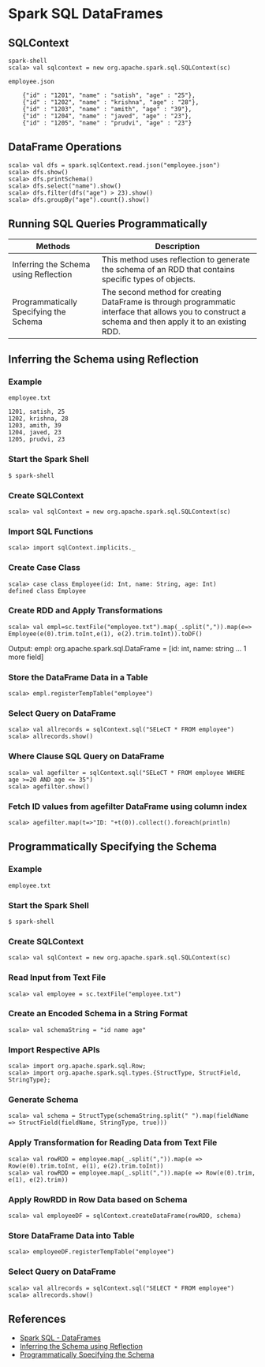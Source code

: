 # Spark SQL DataFrames

## SQLContext
```
spark-shell
scala> val sqlcontext = new org.apache.spark.sql.SQLContext(sc)
```

`employee.json`
```
	{"id" : "1201", "name" : "satish", "age" : "25"},
	{"id" : "1202", "name" : "krishna", "age" : "28"},
	{"id" : "1203", "name" : "amith", "age" : "39"},
	{"id" : "1204", "name" : "javed", "age" : "23"},
	{"id" : "1205", "name" : "prudvi", "age" : "23"}
```

## DataFrame Operations
```
scala> val dfs = spark.sqlContext.read.json("employee.json")
scala> dfs.show()
scala> dfs.printSchema()
scala> dfs.select("name").show()
scala> dfs.filter(dfs("age") > 23).show()
scala> dfs.groupBy("age").count().show()
```

## Running SQL Queries Programmatically

Methods | Description
---|----
Inferring the Schema using Reflection | This method uses reflection to generate the schema of an RDD that contains specific types of objects.
Programmatically Specifying the Schema | The second method for creating DataFrame is through programmatic interface that allows you to construct a schema and then apply it to an existing RDD.

## Inferring the Schema using Reflection
### Example
`employee.txt`
```
1201, satish, 25
1202, krishna, 28
1203, amith, 39
1204, javed, 23
1205, prudvi, 23
```

### Start the Spark Shell
`$ spark-shell`

### Create SQLContext
```
scala> val sqlContext = new org.apache.spark.sql.SQLContext(sc)
```

### Import SQL Functions
```
scala> import sqlContext.implicits._
```

### Create Case Class
```
scala> case class Employee(id: Int, name: String, age: Int)
defined class Employee
```

### Create RDD and Apply Transformations
```
scala> val empl=sc.textFile("employee.txt").map(_.split(",")).map(e=> Employee(e(0).trim.toInt,e(1), e(2).trim.toInt)).toDF()
```

Output: empl: org.apache.spark.sql.DataFrame = [id: int, name: string ... 1 more field]

### Store the DataFrame Data in a Table
```
scala> empl.registerTempTable("employee")
```

### Select Query on DataFrame
```
scala> val allrecords = sqlContext.sql("SELeCT * FROM employee")
scala> allrecords.show()
```

### Where Clause SQL Query on DataFrame
```
scala> val agefilter = sqlContext.sql("SELeCT * FROM employee WHERE age >=20 AND age <= 35")
scala> agefilter.show()
```

### Fetch ID values from agefilter DataFrame using column index
```
scala> agefilter.map(t=>"ID: "+t(0)).collect().foreach(println)
```

## Programmatically Specifying the Schema
### Example
`employee.txt`

### Start the Spark Shell
`$ spark-shell`

### Create SQLContext
```
scala> val sqlContext = new org.apache.spark.sql.SQLContext(sc)
```

### Read Input from Text File
```
scala> val employee = sc.textFile("employee.txt")
```

### Create an Encoded Schema in a String Format
```
scala> val schemaString = "id name age"
```

### Import Respective APIs
```
scala> import org.apache.spark.sql.Row;
scala> import org.apache.spark.sql.types.{StructType, StructField, StringType};
```

### Generate Schema
```
scala> val schema = StructType(schemaString.split(" ").map(fieldName => StructField(fieldName, StringType, true)))
```

### Apply Transformation for Reading Data from Text File
```
scala> val rowRDD = employee.map(_.split(",")).map(e => Row(e(0).trim.toInt, e(1), e(2).trim.toInt))
scala> val rowRDD = employee.map(_.split(",")).map(e => Row(e(0).trim, e(1), e(2).trim))
```

### Apply RowRDD in Row Data based on Schema
```
scala> val employeeDF = sqlContext.createDataFrame(rowRDD, schema)
```

### Store DataFrame Data into Table
```
scala> employeeDF.registerTempTable("employee")
```

### Select Query on DataFrame
```
scala> val allrecords = sqlContext.sql("SELECT * FROM employee")
scala> allrecords.show()
```

## References
- [Spark SQL - DataFrames](https://www.tutorialspoint.com/spark_sql/spark_sql_dataframes.htm)
- [Inferring the Schema using Reflection](https://www.tutorialspoint.com/spark_sql/inferring_schema_using-reflection.htm)
- [Programmatically Specifying the Schema](https://www.tutorialspoint.com/spark_sql/programmatically_specifying_schema.htm)
